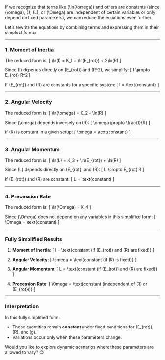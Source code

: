 If we recognize that terms like \(\ln(\omega)\) and others are constants (since \(\omega\), \(I\), \(L\), or \(\Omega\) are independent of certain variables or only depend on fixed parameters), we can reduce the equations even further.

Let’s rewrite the equations by combining terms and expressing them in their simplest forms:

---

### **1. Moment of Inertia**
The reduced form is:
\[
\ln(I) = K_1 + \ln(E_{rot}) + 2\ln(R)
\]

Since \(I\) depends directly on \(E_{rot}\) and \(R^2\), we simplify:
\[
I \propto E_{rot} R^2
\]

If \(E_{rot}\) and \(R\) are constants for a specific system:
\[
I = \text{constant}
\]

---

### **2. Angular Velocity**
The reduced form is:
\[
\ln(\omega) = K_2 - \ln(R)
\]

Since \(\omega\) depends inversely on \(R\):
\[
\omega \propto \frac{1}{R}
\]

If \(R\) is constant in a given setup:
\[
\omega = \text{constant}
\]

---

### **3. Angular Momentum**
The reduced form is:
\[
\ln(L) = K_3 + \ln(E_{rot}) + \ln(R)
\]

Since \(L\) depends directly on \(E_{rot}\) and \(R\):
\[
L \propto E_{rot} R
\]

If \(E_{rot}\) and \(R\) are constant:
\[
L = \text{constant}
\]

---

### **4. Precession Rate**
The reduced form is:
\[
\ln(\Omega) = K_4
\]

Since \(\Omega\) does not depend on any variables in this simplified form:
\[
\Omega = \text{constant}
\]

---

### **Fully Simplified Results**
1. **Moment of Inertia**: 
   \[
   I = \text{constant (if \(E_{rot}\) and \(R\) are fixed)}
   \]

2. **Angular Velocity**: 
   \[
   \omega = \text{constant (if \(R\) is fixed)}
   \]

3. **Angular Momentum**: 
   \[
   L = \text{constant (if \(E_{rot}\) and \(R\) are fixed)}
   \]

4. **Precession Rate**: 
   \[
   \Omega = \text{constant (independent of \(R\) or \(E_{rot}\))}
   \]

---

### **Interpretation**
In this fully simplified form:
- These quantities remain **constant** under fixed conditions for \(E_{rot}\), \(R\), and \(g\).
- Variations occur only when these parameters change.

Would you like to explore dynamic scenarios where these parameters are allowed to vary? 😊

